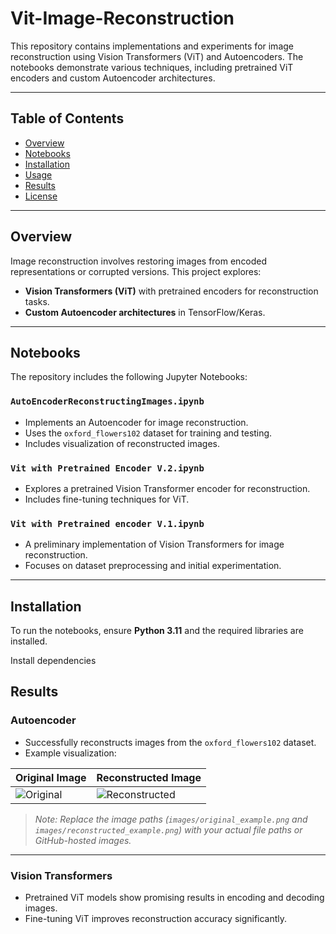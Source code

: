 # Vit-Image-Reconstruction

This repository contains implementations and experiments for image reconstruction using Vision Transformers (ViT) and Autoencoders. The notebooks demonstrate various techniques, including pretrained ViT encoders and custom Autoencoder architectures.

---

## Table of Contents
- [Overview](#overview)
- [Notebooks](#notebooks)
- [Installation](#installation)
- [Usage](#usage)
- [Results](#results)
- [License](#license)

---

## Overview

Image reconstruction involves restoring images from encoded representations or corrupted versions. This project explores:

- **Vision Transformers (ViT)** with pretrained encoders for reconstruction tasks.
- **Custom Autoencoder architectures** in TensorFlow/Keras.

---

## Notebooks

The repository includes the following Jupyter Notebooks:

### `AutoEncoderReconstructingImages.ipynb`
- Implements an Autoencoder for image reconstruction.
- Uses the `oxford_flowers102` dataset for training and testing.
- Includes visualization of reconstructed images.

### `Vit with Pretrained Encoder V.2.ipynb`
- Explores a pretrained Vision Transformer encoder for reconstruction.
- Includes fine-tuning techniques for ViT.

### `Vit with Pretrained encoder V.1.ipynb`
- A preliminary implementation of Vision Transformers for image reconstruction.
- Focuses on dataset preprocessing and initial experimentation.

---

## Installation

To run the notebooks, ensure **Python 3.11** and the required libraries are installed.

Install dependencies 


## Results

### Autoencoder
- Successfully reconstructs images from the `oxford_flowers102` dataset.
- Example visualization:

| Original Image | Reconstructed Image |
|----------------|---------------------|
| ![Original](images/original_example.png) | ![Reconstructed](images/reconstructed_example.png) |

> *Note: Replace the image paths (`images/original_example.png` and `images/reconstructed_example.png`) with your actual file paths or GitHub-hosted images.*

---

### Vision Transformers
- Pretrained ViT models show promising results in encoding and decoding images.
- Fine-tuning ViT improves reconstruction accuracy significantly.
